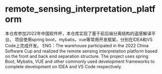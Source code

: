 # remote_sensing_interpretation_platform
本仓库参加2022年中国软件杯，本仓库实现了基于前后端分离结构的遥感解译平台。 项目使用spring boot，mybatis，vue等常用开发框架，分别在IDEA和VS Code上完成开发。 ENG：The warehouse participated in the 2022 China Software Cup and realized the remote sensing interpretation platform based on the front and back end separation structure. The project uses spring Boot, Mybatis, VUE and other commonly used development frameworks to complete development on IDEA and VS Code respectively.
